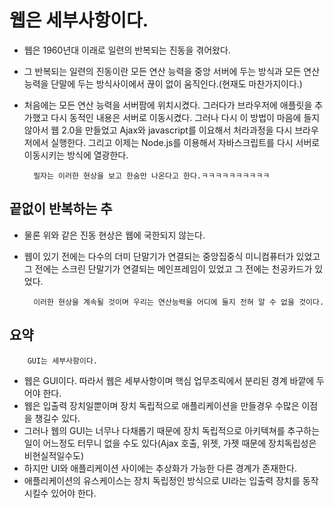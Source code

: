 # 웹은 세부사항이다. 
- 웹은 1960년대 이래로 일련의 반복되는 진동을 겪어왔다.
- 그 반복되는 일련의 진동이란 모든 연산 능력을 중앙 서버에 두는 방식과 모든 연산 능력을 단말에 두는 방식사이에서 끊이 없이 움직인다.(현재도 마찬가지이다.)
- 처음에는 모든 연산 능력을 서버팜에 위치시켰다. 그러다가 브라우저에 애플릿을 추가했고 다시 동적인 내용은 서버로 이동시켰다. 그러나 다시 이 방법이 마음에 들지 않아서 웹 2.0을 만들었고 Ajax와 javascript를 이요해서 처라과정을 다시 브라우저에서 실행한다. 그리고 이제는 Node.js를 이용해서 자바스크립트를 다시 서버로 이동시키는 방식에 열광한다.

        필자는 이러한 현상을 보고 한숨만 나온다고 한다.ㅋㅋㅋㅋㅋㅋㅋㅋㅋㅋ

## 끝없이 반복하는 추
- 물론 위와 같은 진동 현상은 웹에 국한되지 않는다.
- 웹이 있기 전에는 다수의 더미 단말기가 연결되는 중앙집중식 미니컴퓨터가 있었고 그 전에는 스크린 단말기가 연결되는 메인프레임이 있었고 그 전에는 천공카드가 있었다.
  
        이러한 현상을 계속될 것이며 우리는 연산능력을 어디에 둘지 전혀 알 수 없을 것이다. 

## 요약
        GUI는 세부사항이다.
- 웹은 GUI이다. 따라서 웹은 세부사항이며 핵심 업무조릭에서 분리된 경계 바깥에 두어야 한다. 
- 웹은 입출력 장치일뿐이며 장치 독립적으로 애플리케이션을 만들경우 수많은 이점을 챙길수 있다. 
- 그러나 웹의 GUI는 너무나 다채롭기 때문에 장치 독립적으로 아키텍쳐를 추구하는일이 어느정도 터무니 없을 수도 있다(Ajax 호출, 위젯, 가젯 때문에 장치독립성은 비현실적일수도)
- 하지만 UI와 애플리케이션 사이에는 추상화가 가능한 다른 경계가 존재한다.
- 애플리케이션의 유스케이스는 장치 독립정인 방식으로 UI라는 입출력 장치를 동작시킬수 있어야 한다.